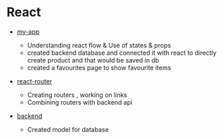 # React

* [my-app](./my-app/README.md)
    - Understanding react flow & Use of states & props
    - created backend database and connected  it with react to directly create product and that would be saved in db
    - created a favourites page to show favourite items

* [react-router](./react-router/)
    - Creating routers , working on links
    - Combining routers with backend api

* [backend](./backend/)
    - Created model for database